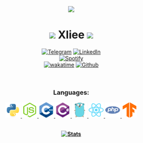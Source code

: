 <p align="center"><img src="https://media.giphy.com/media/M9gbBd9nbDrOTu1Mqx/giphy.gif" width="100"/></p>
<p align="center">
  <h1 align="center"><img src="https://media3.giphy.com/media/RyfhhVsImtog3nTPoH/giphy.gif" width="70px"> Xliee <img src="https://media3.giphy.com/media/RyfhhVsImtog3nTPoH/giphy.gif" width="70px"></h1>

</p>
<p align="center">
  
  <div align="center">
    
<a href="https://t.me/xliee"><img src="https://img.shields.io/badge/Telegram-Blue?style=for-the-badge&logo=telegram&logoColor=white" alt="Telegram"></a>
<a href="https://www.linkedin.com/in/xliee"><img src="https://img.shields.io/badge/LinkedIn-blue?style=for-the-badge&logo=linkedin&logoColor=white" alt="LinkedIn"></a>
    <br>
  [![Spotify](https://spotify-show.vercel.app/api/spotify)](https://github.com/xliee)
    <br>
    <a href="https://wakatime.com/@xliee" target="_blank"><img src="https://wakatime.com/badge/user/c282635a-6a61-44a8-b6ae-ae217492e996.svg?style=for-the-badge" alt="wakatime"></a>
  <a href="https://github.com/xliee" target="_blank"><img src="https://img.shields.io/badge/Github-@xliee-%23181717?logo=github&style=for-the-badge" alt="Github"></a>
  </div>
</p>
<p align="center"><a href="https://github.com/xliee" target="_blank"><img src="https://komarev.com/ghpvc/?username=xliee&style=flat-square&color=blue" alt=""></a></p>


[comment]: <> (Links to programming languages)
<h3 align="center"><b>Languages:</h3>
<p align="center"> 
  <!--  python  -->
  <a href="https://www.python.org" target="_blank"> <img src="https://raw.githubusercontent.com/devicons/devicon/master/icons/python/python-original.svg" alt="python" width="40" height="40"/> </a> 
  <!--  javascript  -->
  <a href="https://nodejs.org/en/" target="_blank"> <img src="https://raw.githubusercontent.com/devicons/devicon/master/icons/nodejs/nodejs-plain.svg" alt="Javascript" width="40" height="40"/> </a> 
<!--  c++  -->
  <a href="https://www.w3schools.com/cpp/" target="_blank"> <img src="https://raw.githubusercontent.com/devicons/devicon/master/icons/cplusplus/cplusplus-original.svg" alt="cplusplus" width="40" height="40"/> </a> 
<!--  c#  -->
  <a href="https://www.w3schools.com/cs/" target="_blank"> <img src="https://raw.githubusercontent.com/devicons/devicon/master/icons/csharp/csharp-original.svg" alt="csharp" width="40" height="40"/> </a> 
<!--  golang  -->
  <a href="https://golang.org" target="_blank"> <img src="https://raw.githubusercontent.com/devicons/devicon/master/icons/go/go-original.svg" alt="go" width="40" height="40"/> </a> 
<!--  react  -->
  <a href="https://reactjs.org/" target="_blank"> <img src="https://raw.githubusercontent.com/devicons/devicon/master/icons/react/react-original.svg" alt="react" width="40" height="40"/> </a> 
<!--  php  -->
  <a href="https://www.php.net/" target="_blank"> <img src="https://raw.githubusercontent.com/devicons/devicon/master/icons/php/php-plain.svg" alt="php" width="40" height="40"/> </a> 
<!--  tensorflow  -->
  <a href="https://www.tensorflow.org/" target="_blank"> <img src="https://raw.githubusercontent.com/devicons/devicon/master/icons/tensorflow/tensorflow-original.svg" alt="Tensorflow" width="40" height="40"/> </a> 
  </p>

<div align="center">
<br>
  <a href="https://wakatime.com/@xliee"><img src="https://github-readme-stats.vercel.app/api/wakatime?username=@xliee&layout=compact&theme=synthwave&v=2" alt="Stats"></a>


</div>
